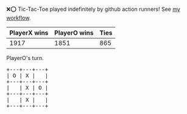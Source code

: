 :x::o: Tic-Tac-Toe played indefinitely by github action runners! See [my workflow](.github/workflows/play.yaml).

|PlayerX wins|PlayerO wins|Ties|
|-|-|-|
|1917|1851|865|

PlayerO's turn.

<pre>
+---+---+---+
| O | X |   |
+---+---+---+
|   | X | O |
+---+---+---+
|   | X |   |
+---+---+---+
</pre>